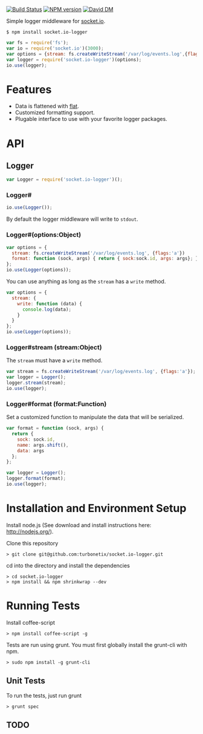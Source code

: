 [![Build Status](https://travis-ci.org/turbonetix/socket.io-logger.svg?branch=master)](https://travis-ci.org/turbonetix/socket.io-logger)
[![NPM version](https://badge.fury.io/js/socket.io-logger.svg)](http://badge.fury.io/js/socket.io-logger)
[![David DM](https://david-dm.org/turbonetix/socket.io-logger.png)](https://david-dm.org/turbonetix/socket.io-logger.png)

Simple logger middleware for [socket.io](https://github.com/Automattic/socket.io "socket.io").

`$ npm install socket.io-logger`

```javascript
var fs = require('fs');
var io = require('socket.io')(3000);
var options = {stream: fs.createWriteStream('/var/log/events.log',{flags:'a'}) };
var logger = require('socket.io-logger')(options);
io.use(logger);
```

# Features

* Data is flattened with [flat](https://www.npmjs.org/package/flat "flat").
* Customized formatting support.
* Plugable interface to use with your favorite logger packages.

# API

## Logger

```javascript
var Logger = require('socket.io-logger')();
```

### Logger#

```javascript
io.use(Logger());
```

By default the logger middleware will write to `stdout`.

### Logger#(options:Object)

```javascript
var options = { 
  stream: fs.createWriteStream('/var/log/events.log', {flags:'a'}) 
  format: function (sock, args) { return { sock:sock.id, args: args}; }
};
io.use(Logger(options));
```

You can use anything as long as the `stream` has a `write` method.

```javascript
var options = {
  stream: {
    write: function (data) {
      console.log(data);
    }
  }
};
io.use(Logger(options));
```

### Logger#stream (stream:Object)

The `stream` must have a `write` method.

```javascript
var stream = fs.createWriteStream('/var/log/events.log', {flags:'a'});
var logger = Logger();
logger.stream(stream);
io.use(logger);
```

### Logger#format (format:Function)

Set a customized function to manipulate the data that will be serialized.

```javascript
var format = function (sock, args) {
  return {
    sock: sock.id,
    name: args.shift(),
    data: args
  };
};

var logger = Logger();
logger.format(format);
io.use(logger);
```

# Installation and Environment Setup

Install node.js (See download and install instructions here: http://nodejs.org/).

Clone this repository

    > git clone git@github.com:turbonetix/socket.io-logger.git

cd into the directory and install the dependencies

    > cd socket.io-logger
    > npm install && npm shrinkwrap --dev

# Running Tests

Install coffee-script

    > npm install coffee-script -g

Tests are run using grunt.  You must first globally install the grunt-cli with npm.

    > sudo npm install -g grunt-cli

## Unit Tests

To run the tests, just run grunt

    > grunt spec

## TODO
